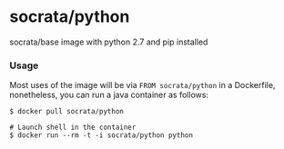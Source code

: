 socrata/python
===============

socrata/base image with python 2.7 and pip installed

### Usage

Most uses of the image will be via `FROM socrata/python` in a Dockerfile, nonetheless, you can run a java container as follows:

    $ docker pull socrata/python

    # Launch shell in the container
    $ docker run --rm -t -i socrata/python python
